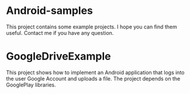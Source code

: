 Android-samples
===============

This project contains some example projects. I hope you can find them useful. Contact me if you have any question.


GoogleDriveExample
==================

This project shows how to implement an Android application that logs into the user Google Account and uploads a file. 
The project depends on the GooglePlay libraries.
